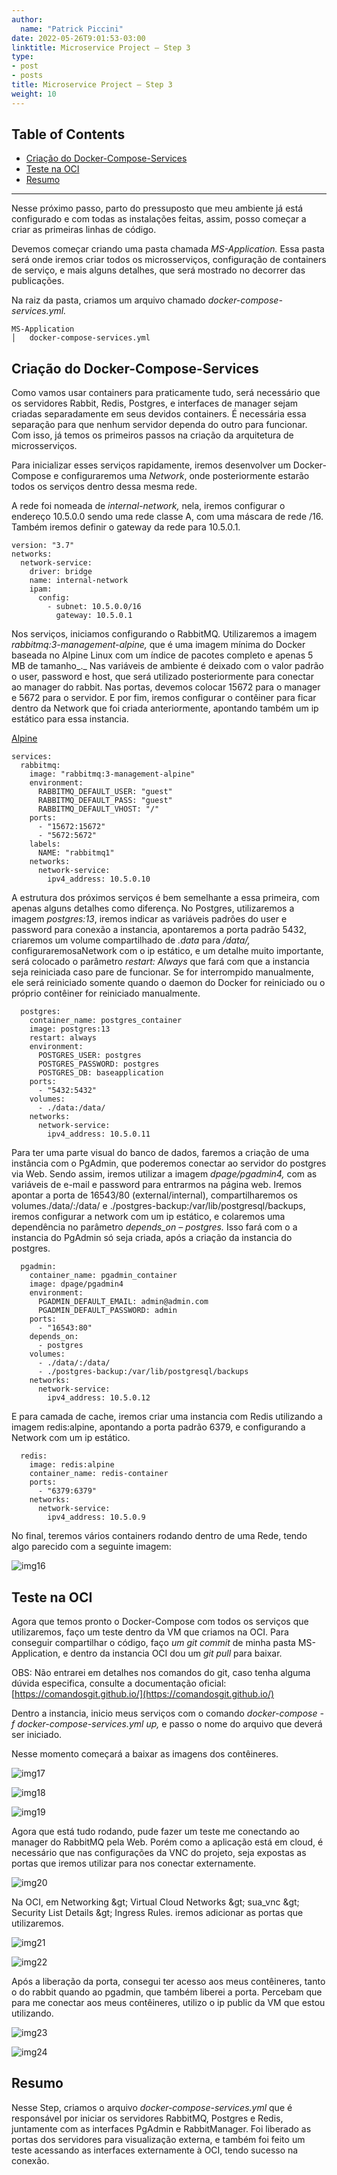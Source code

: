 ```yaml
---
author:
  name: "Patrick Piccini"
date: 2022-05-26T9:01:53-03:00
linktitle: Microservice Project – Step 3
type:
- post
- posts
title: Microservice Project – Step 3
weight: 10
---
```

## Table of Contents
- [Criação do Docker-Compose-Services](#cria%C3%A7%C3%A3o-do-docker-compose-services)
- [Teste na OCI](#teste-na-oci)
- [Resumo](#resumo)
---

Nesse próximo passo, parto do pressuposto que meu ambiente já está configurado e com todas as instalações feitas, assim, posso começar a criar as primeiras linhas de código.

Devemos começar criando uma pasta chamada _MS-Application._ Essa pasta será onde iremos criar todos os microsserviços, configuração de containers de serviço, e mais alguns detalhes, que será mostrado no decorrer das publicações.

Na raiz da pasta, criamos um arquivo chamado _docker-compose-services.yml._

~~~ Estrutura
MS-Application
│   docker-compose-services.yml
~~~
## Criação do Docker-Compose-Services

Como vamos usar containers para praticamente tudo, será necessário que os servidores Rabbit, Redis, Postgres, e interfaces de manager sejam criadas separadamente em seus devidos containers. É necessária essa separação para que nenhum servidor dependa do outro para funcionar. Com isso, já temos os primeiros passos na criação da arquitetura de microsserviços.

Para inicializar esses serviços rapidamente, iremos desenvolver um Docker-Compose e configuraremos uma _Network_, onde posteriormente estarão todos os serviços dentro dessa mesma rede.

A rede foi nomeada de _internal-network,_ nela, iremos configurar o endereço 10.5.0.0 sendo uma rede classe A, com uma máscara de rede /16. Também iremos definir o gateway da rede para 10.5.0.1.

~~~ docker
version: "3.7"
networks:
  network-service:
    driver: bridge
    name: internal-network
    ipam:
      config:
        - subnet: 10.5.0.0/16
          gateway: 10.5.0.1
~~~

Nos serviços, iniciamos configurando o RabbitMQ. Utilizaremos a imagem _rabbitmq:3-management-alpine,_ que é uma imagem mínima do Docker baseada no Alpine Linux com um índice de pacotes completo e apenas 5 MB de tamanho_._ Nas variáveis de ambiente é deixado com o valor padrão o user, password e host, que será utilizado posteriormente para conectar ao manager do rabbit. Nas portas, devemos colocar 15672 para o manager e 5672 para o servidor. E por fim, iremos configurar o contêiner para ficar dentro da Network que foi criada anteriormente, apontando também um ip estático para essa instancia.

[Alpine](https://hub.docker.com/_/alpine)

~~~ docker
services:
  rabbitmq:
    image: "rabbitmq:3-management-alpine"
    environment:
      RABBITMQ_DEFAULT_USER: "guest"
      RABBITMQ_DEFAULT_PASS: "guest"
      RABBITMQ_DEFAULT_VHOST: "/"
    ports:
      - "15672:15672"
      - "5672:5672"
    labels:
      NAME: "rabbitmq1"
    networks:
      network-service:
        ipv4_address: 10.5.0.10
~~~

A estrutura dos próximos serviços é bem semelhante a essa primeira, com apenas alguns detalhes como diferença. No Postgres, utilizaremos a imagem _postgres:13_, iremos indicar as variáveis padrões do user e password para conexão a instancia, apontaremos a porta padrão 5432, criaremos um volume compartilhado de _.data_ para _/data/,_ configuraremosaNetwork com o ip estático, e um detalhe muito importante, será colocado o parâmetro _restart: Always_ que fará com que a instancia seja reiniciada caso pare de funcionar. Se for interrompido manualmente, ele será reiniciado somente quando o daemon do Docker for reiniciado ou o próprio contêiner for reiniciado manualmente.

~~~ docker
  postgres:
    container_name: postgres_container
    image: postgres:13
    restart: always
    environment:
      POSTGRES_USER: postgres
      POSTGRES_PASSWORD: postgres
      POSTGRES_DB: baseapplication
    ports:
      - "5432:5432"
    volumes:
      - ./data:/data/
    networks:
      network-service:
        ipv4_address: 10.5.0.11
~~~

Para ter uma parte visual do banco de dados, faremos a criação de uma instância com o PgAdmin, que poderemos conectar ao servidor do postgres via Web. Sendo assim, iremos utilizar a imagem _dpage/pgadmin4,_ com as variáveis de e-mail e password para entrarmos na página web. Iremos apontar a porta de 16543/80 (external/internal), compartilharemos os volumes./data/:/data/ e ./postgres-backup:/var/lib/postgresql/backups, iremos configurar a network com um ip estático, e colaremos uma dependência no parâmetro _depends\_on – postgres._ Isso fará com o a instancia do PgAdmin só seja criada, após a criação da instancia do postgres.

~~~ docker
  pgadmin:
    container_name: pgadmin_container
    image: dpage/pgadmin4
    environment:
      PGADMIN_DEFAULT_EMAIL: admin@admin.com
      PGADMIN_DEFAULT_PASSWORD: admin
    ports:
      - "16543:80"
    depends_on:
      - postgres
    volumes:
      - ./data/:/data/
      - ./postgres-backup:/var/lib/postgresql/backups
    networks:
      network-service:
        ipv4_address: 10.5.0.12
~~~

E para camada de cache, iremos criar uma instancia com Redis utilizando a imagem redis:alpine, apontando a porta padrão 6379, e configurando a Network com um ip estático.

~~~ docker
  redis:
    image: redis:alpine
    container_name: redis-container
    ports:
      - "6379:6379"
    networks:
      network-service:
        ipv4_address: 10.5.0.9
~~~

No final, teremos vários containers rodando dentro de uma Rede, tendo algo parecido com a seguinte imagem:

![img16](/images/microservice_project/img16.jpg)

## Teste na OCI

Agora que temos pronto o Docker-Compose com todos os serviços que utilizaremos, faço um teste dentro da VM que criamos na OCI. Para conseguir compartilhar o código, faço _um git commit_ de minha pasta MS-Application, e dentro da instancia OCI dou um _git pull_ para baixar.

OBS: Não entrarei em detalhes nos comandos do git, caso tenha alguma dúvida especifica, consulte a documentação oficial: [https://comandosgit.github.io/](https://comandosgit.github.io/)

Dentro a instancia, inicio meus serviços com o comando _docker-compose -f docker-compose-services.yml up,_ e passo o nome do arquivo que deverá ser iniciado.

Nesse momento começará a baixar as imagens dos contêineres.

![img17](/images/microservice_project/img17.jpg)

![img18](/images/microservice_project/img18.jpg)

![img19](/images/microservice_project/img19.jpg)

Agora que está tudo rodando, pude fazer um teste me conectando ao manager do RabbitMQ pela Web. Porém como a aplicação está em cloud, é necessário que nas configurações da VNC do projeto, seja expostas as portas que iremos utilizar para nos conectar externamente.

![img20](/images/microservice_project/img20.jpg)

Na OCI, em Networking \&gt; Virtual Cloud Networks \&gt; sua\_vnc \&gt; Security List Details \&gt; Ingress Rules. iremos adicionar as portas que utilizaremos.

![img21](/images/microservice_project/img21.jpg)

![img22](/images/microservice_project/img22.jpg)

Após a liberação da porta, consegui ter acesso aos meus contêineres, tanto o do rabbit quando ao pgadmin, que também liberei a porta. Percebam que para me conectar aos meus contêineres, utilizo o ip public da VM que estou utilizando.

![img23](/images/microservice_project/img23.jpg)

![img24](/images/microservice_project/img24.jpg)

## Resumo

Nesse Step, criamos o arquivo _docker-compose-services.yml_ que é responsável por iniciar os servidores RabbitMQ, Postgres e Redis, juntamente com as interfaces PgAdmin e RabbitManager. Foi liberado as portas dos servidores para visualização externa, e também foi feito um teste acessando as interfaces externamente à OCI, tendo sucesso na conexão.